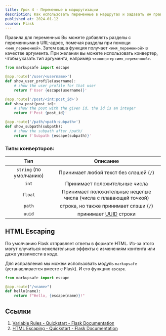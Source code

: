 ```yaml
---
title: Урок 4 - Переменные в маршрутизации
description: Как использовать переменные в маршрутах и задавать им правила
published_at: 2024-01-12
course: Flask
---
```


Правила для переменных
Вы можете добавлять разделы с переменными в URL-адрес, помечая разделы при помощи `<имя_переменной>`. Затем ваша функция получает `<имя_переменной>` в качестве аргумента. При желании вы можете использовать конвертер, чтобы указать тип аргумента, например `<конвертер:имя_переменной>`.

```py
from markupsafe import escape

@app.route('/user/<username>')
def show_user_profile(username):
    # show the user profile for that user
    return f'User {escape(username)}'

@app.route('/post/<int:post_id>')
def show_post(post_id):
    # show the post with the given id, the id is an integer
    return f'Post {post_id}'

@app.route('/path/<path:subpath>')
def show_subpath(subpath):
    # show the subpath after /path/
    return f'Subpath {escape(subpath)}'
```

### Типы конверторов:

|           Тип           |                             Описание                             |
| :---------------------: | :--------------------------------------------------------------: |
| `string` (по умолчанию) |              Принимает любой текст без слэшей (`/`)              |
|          `int`          |                  Принимает положительные числа                   |
|         `float`         | Принимает положительные нецелые числа (числа с плавающей точкой) |
|         `path`          |              строка, но также принимает слэши (`/`)              |
|         `uuid`          |   принимает [UUID](https://ru.wikipedia.org/wiki/UUID) строки    |

## HTML Escaping

По умолчанию Flask отправляет ответы в формате HTML. Из-за этого могут случиться нежелательные эффекты с изменениям контента или даже уязвимости в коде.

Для исправления мы можем использовать модуль `markupsafe` (устанавливается вместе с Flask). И его функцию `escape`.

```py
from markupsafe import escape

@app.route("/<name>")
def hello(name):
    return f"Hello, {escape(name)}!"
```

## Ссылки

1. [Variable Rules - Quickstart - Flask Documentation](https://flask.palletsprojects.com/en/3.0.x/quickstart/#variable-rules)
2. [HTML Escaping - Quickstart - Flask Documentation](https://flask.palletsprojects.com/en/3.0.x/quickstart/#html-escaping)
